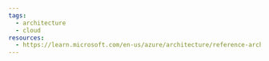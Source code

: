 ```yaml
---
tags:
  - architecture
  - cloud
resources:
  - https://learn.microsoft.com/en-us/azure/architecture/reference-architectures/hybrid-networking/hub-spoke
---
```

